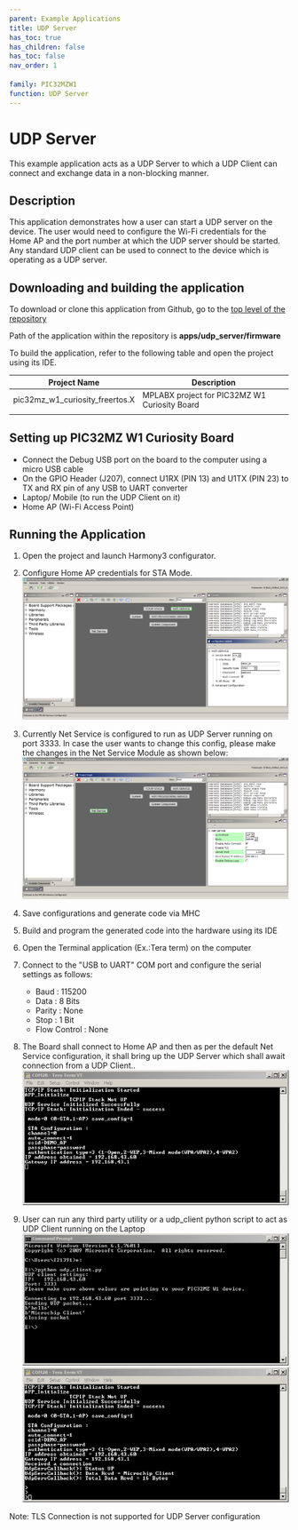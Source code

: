 ```yaml
---
parent: Example Applications
title: UDP Server
has_toc: true
has_children: false
has_toc: false
nav_order: 1

family: PIC32MZW1
function: UDP Server
---
```


# UDP Server 

This example application acts as a UDP Server to which a UDP Client can connect and exchange data in a non-blocking manner.

## Description

This application demonstrates how a user can start a UDP server on the device. The user would need to configure the Wi-Fi credentials for the Home AP and the port number at which the UDP server should be started. Any standard UDP client can be used to connect to the device which is operating as a UDP server.

## Downloading and building the application

To download or clone this application from Github, go to the [top level of the repository](https://github.com/Microchip-MPLAB-Harmony/wireless)


Path of the application within the repository is **apps/udp_server/firmware** 

To build the application, refer to the following table and open the project using its IDE.

| Project Name      | Description                                    |
| ----------------- | ---------------------------------------------- |
| pic32mz_w1_curiosity_freertos.X | MPLABX project for PIC32MZ W1 Curiosity Board |
|||

## Setting up PIC32MZ W1 Curiosity Board

- Connect the Debug USB port on the board to the computer using a micro USB cable
- On the GPIO Header (J207), connect U1RX (PIN 13) and U1TX (PIN 23) to TX and RX pin of any USB to UART converter
- Laptop/ Mobile (to run the UDP Client on it)
- Home AP (Wi-Fi Access Point)

## Running the Application

1. Open the project and launch Harmony3 configurator.
2.	Configure Home AP credentials for STA Mode.
![MHC](images/configurator.png)

3. Currently Net Service is configured to run as UDP Server running on port 3333. In case the user wants to change this config, please make the changes in the Net Service Module as shown below:
![MHC](images/netservice_configurator.png)

4.	Save configurations and generate code via MHC 
5.	Build and program the generated code into the hardware using its IDE
6. Open the Terminal application (Ex.:Tera term) on the computer
7. Connect to the "USB to UART" COM port and configure the serial settings as follows:
    - Baud : 115200
    - Data : 8 Bits
    - Parity : None
    - Stop : 1 Bit
    - Flow Control : None

8.	The Board shall connect to Home AP and then as per the default Net Service configuration, it shall bring up the UDP Server which shall await connection from a UDP Client..
![System Console](images/dut_init_console.png)

9. User can run any third party utility or a udp_client python script to act as UDP Client running on the Laptop 
![System Console](images/system_console.png)
![System Console](images/dut_console.png)

Note: TLS Connection is not supported for UDP Server configuration
